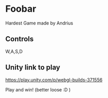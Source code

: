 # Foobar

Hardest Game made by Andrius

## Controls

W,A,S,D  

## Unity link to play

https://play.unity.com/p/webgl-builds-371556

Play and win! (better loose :D )
